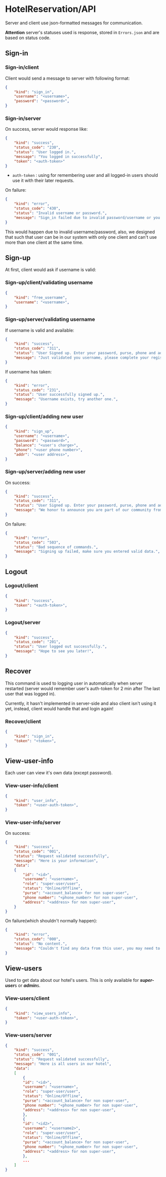 # HotelReservation/API

Server and client use json-formatted messages for communication.

**Attention** server's statuses used is response, stored in `Errors.json` and are based on status code.

## Sign-in

### Sign-in/client

Client would send a message to server with following format:

```json
{
    "kind": "sign_in",
    "username": "<username>",
    "password": "<password>",
}
```

### Sign-in/server

On success, server would response like:

```json
{
    "kind": "success",
    "status_code": "230",
    "status": "User logged in.",
    "message": "You logged in successfully",
    "token": "<auth-token>"
}
```

- `auth-token` : using for remembering user and all logged-in users should use it with their later requests.

On failure:

```json
{
    "kind": "error",
    "status_code": "430",
    "status": "Invalid username or password.",
    "message": "Sign_in failed due to invalid password/username or you logged in before.",
}
```

This would happen due to invalid username/password, 
also, we designed that such that user can be in our system with only one client and can't use more than one client at the same time.

## Sign-up

At first, client would ask if username is valid:

### Sign-up/client/validating username

```json
{
    "kind": "free_username",
    "username": "<username>",
}
```

### Sign-up/server/validating username

If username is valid and available:

```json
{
    "kind": "success",
    "status_code": "311",
    "status": "User Signed up. Enter your password, purse, phone and address.",
    "message": "Just validated you username, please complete your registration.",
}
```

If username has taken:

```json
{
    "kind": "error",
    "status_code": "231",
    "status": "User successfully signed up.",
    "message": "Username exists, try another one.",
}
```

### Sign-up/client/adding new user

```json
{
    "kind": "sign_up",
    "username": "<username>",
    "password": "<password>",
    "balance": "<user's charge>",
    "phone": "<user phone number>",
    "addr": "<user address>",
}
```

### Sign-up/server/adding new user

On success:

```json
{
    "kind": "success",
    "status_code": "311",
    "status": "User Signed up. Enter your password, purse, phone and address.",
    "message": "We honor to announce you are part of our community from now on.",
}
```

On failure:

```json
{
    "kind": "error",
    "status_code": "503",
    "status": "Bad sequence of commands.",
    "message": "Signing up failed, make sure you entered valid data.",
}
```

## Logout

### Logout/client

```json
{
    "kind": "success",
    "token": "<auth-token>",
}
```

### Logout/server

```json
{
    "kind": "success",
    "status_code": "201",
    "status": "User logged out successfully.",
    "message": "Hope to see you later!",
}
```

## Recover

This command is used to logging user in automatically when server restarted (server would remember user's auth-token for 2 min after The last user that was logged in).

Currently, it hasn't implemented in server-side and also client isn't using it yet,
instead, client would handle that and login again!

### Recover/client

```json
{
    "kind": "sign_in",
    "token": "<token>",
}
```

## View-user-info

Each user can view it's own data (except password).

### View-user-info/client

```json
{
    "kind": "user_info",
    "token": "<user-auth-token>",
}
```

### View-user-info/server

On success:

```json
{
    "kind": "success",
    "status_code": "001",
    "status": "Request validated successfully",
    "message": "Here is your information",
    "data": 
    {
        "id": "<id>",
        "username": "<username>",
        "role": "super-user/user",
        "status": "Online/Offline",
        "purse": "<account_balance> for non super-user",
        "phone number": "<phone_number> for non super-user",
        "address": "<address> for non super-user",
    }
}
```

On failure(which shouldn't normally happen):

```json
{
    "kind": "error",
    "status_code": "000",
    "status": "No content.",
    "message": "Couldn't find any data from this user, you may need to login again or edit your info.",
}
```

## View-users

Used to get data about our hotel's users.
This is only available for ***super-user***s or ***admin***s.

### View-users/client

```json
{
    "kind": "view_users_info",
    "token": "<user-auth-token>",
}
```

### View-users/server

```json
{
    "kind": "success",
    "status_code": "001",
    "status": "Request validated successfully",
    "message": "Here is all users in our hotel",
    "data": 
    [
        {
        "id": "<id>",
        "username": "<username>",
        "role": "super-user/user",
        "status": "Online/Offline",
        "purse": "<account_balance> for non super-user",
        "phone number": "<phone_number> for non super-user",
        "address": "<address> for non super-user",
        },
        {
        "id": "<id2>",
        "username": "<username2>",
        "role": "super-user/user",
        "status": "Online/Offline",
        "purse": "<account_balance> for non super-user",
        "phone number": "<phone_number> for non super-user",
        "address": "<address> for non super-user",
        },
        ...
    ]
}
```

